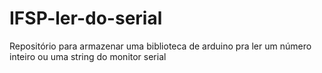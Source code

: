 # IFSP-ler-do-serial
Repositório para armazenar uma biblioteca de arduino pra ler um número inteiro ou uma string do monitor serial
